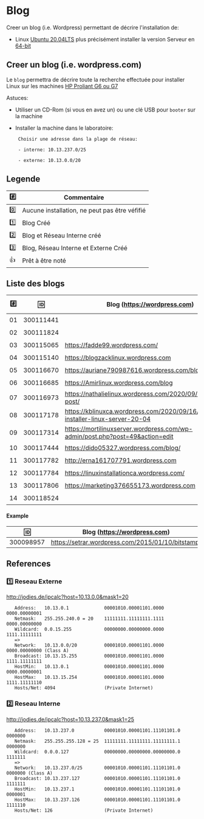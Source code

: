 
# Blog


Creer un blog (i.e. Wordpress) permettant de décrire l'installation de:

* Linux [Ubuntu 20.04LTS](https://releases.ubuntu.com/20.04/) plus précisément installer la version  Serveur en [64-bit](https://releases.ubuntu.com/20.04/ubuntu-20.04.1-live-server-amd64.iso)

## Creer un blog (i.e. wordpress.com)

Le `blog` permettra de décrire toute la recherche effectuée pour installer Linux sur les machines [HP Proliant G6 ou G7](https://github.com/CollegeBoreal/Laboratoires/tree/master/3202/proliant)

Astuces: 

* Utiliser un CD-Rom (si vous en avez un) ou une clé USB pour `booter` sur la machine

* Installer la machine dans le laboratoire:

       Choisir une adresse dans la plage de réseau:
       
       - interne: 10.13.237.0/25
       
       - externe: 10.13.0.0/20
       
## Legende

| :hash: | Commentaire         |
|--------|---------------------|
| :zero: | Aucune installation, ne peut pas être véfifié |
| :one:  | Blog Créé |
| :two:  | Blog et Réseau Interne créé |
| :three: | Blog, Réseau Interne et Externe Créé |
| :+1:   | Prêt à être noté |

## Liste des blogs

|:hash:| :id:      |   Blog (https://wordpress.com)                                                    | VPN  | [Check](README.md#legende) | [Reseau Interne](README.md#two-reseau-interne)| [Reseau Ext.](README.md#one-reseau-externe) |
|------|-----------|-----------------------------------------------------------------------------------|------|---------|---------------|--------------|
| 01   | 300111441 |                                                                                   | :-1: | :zero:  | 10.13.237.?   | 10.13.?.?    |
| 02   | 300111824 |                                                                                   | :-1: | :zero:  | 10.13.237.?   | 10.13.?.?    |
| 03   | 300115065 | https://fadde99.wordpress.com/                                                    | :-1: | :zero:  | 10.13.237.?   | 10.13.?.?    |
| 04   | 300115140 | https://blogzacklinux.wordpress.com                                               | :-1: | :zero:  | 10.13.237.117 | 10.13.32.50  |
| 05   | 300116670 | https://auriane790987616.wordpress.com/blog                                       | :-1: | :zero:  | 10.13.237.?   | 10.13.?.?    |
| 06   | 300116685 | https://Amirlinux.wordpress.com/blog                                              | :-1: | :zero:  | 10.13.237.51  | 10.13.2.59   |
| 07   | 300116973 | https://nathalielinux.wordpress.com/2020/09/14/example-post/                      | :-1: | :zero:  | 10.13.237.23  | 10.13.2.24   |
| 08   | 300117178 | https://kblinuxca.wordpress.com/2020/09/16/comment-installer-linux-server-20-04   | :-1: | :zero:  | 10.13.237.15  | 10.13.0.15   |
| 09   | 300117314 |  https://mortilinuxserver.wordpress.com/wp-admin/post.php?post=49&action=edit     | :-1: | :zero:  | 10.13.237.100 | 10.13.2.100  |
| 10   | 300117444 |https://dido05327.wordpress.com/blog/                                              | :-1: | :zero:  | 10.13.237.?   | 10.13.0.20   |
| 11   | 300117782 |http://erna161707791.wordpress.com                                                 | :-1: | :zero:  | 10.13.237.85  | 10.13.2.77   |
| 12   | 300117784 | https://linuxinstallationca.wordpress.com/                                        | :-1: | :zero:  | 10.13.237.77  | 10.13.2.70   |
| 13   | 300117806 | https://marketing376655173.wordpress.com                                          | :-1: | :zero:  | 10.13.237.76  | 10.13.2.99   |
| 14   | 300118524 |                                                                                   | :-1: | :zero:  | 10.13.237.?   | 10.13.?.?    |


#### Example
| :id:      |   Blog (https://wordpress.com)                          |
|-----------|---------------------------------------------------------|
| 300098957 | https://setrar.wordpress.com/2015/01/10/bitstamp/       | 


## References

### :one: Reseau Externe

http://jodies.de/ipcalc?host=10.13.0.0&mask1=20

       Address:   10.13.0.1             00001010.00001101.0000 0000.00000001
       Netmask:   255.255.240.0 = 20    11111111.11111111.1111 0000.00000000
       Wildcard:  0.0.15.255            00000000.00000000.0000 1111.11111111
       =>
       Network:   10.13.0.0/20          00001010.00001101.0000 0000.00000000 (Class A)
       Broadcast: 10.13.15.255          00001010.00001101.0000 1111.11111111
       HostMin:   10.13.0.1             00001010.00001101.0000 0000.00000001
       HostMax:   10.13.15.254          00001010.00001101.0000 1111.11111110
       Hosts/Net: 4094                  (Private Internet)

### :two: Reseau Interne

http://jodies.de/ipcalc?host=10.13.237.0&mask1=25

       Address:   10.13.237.0           00001010.00001101.11101101.0 0000000
       Netmask:   255.255.255.128 = 25  11111111.11111111.11111111.1 0000000
       Wildcard:  0.0.0.127             00000000.00000000.00000000.0 1111111
       =>
       Network:   10.13.237.0/25        00001010.00001101.11101101.0 0000000 (Class A)
       Broadcast: 10.13.237.127         00001010.00001101.11101101.0 1111111
       HostMin:   10.13.237.1           00001010.00001101.11101101.0 0000001
       HostMax:   10.13.237.126         00001010.00001101.11101101.0 1111110
       Hosts/Net: 126                   (Private Internet)
